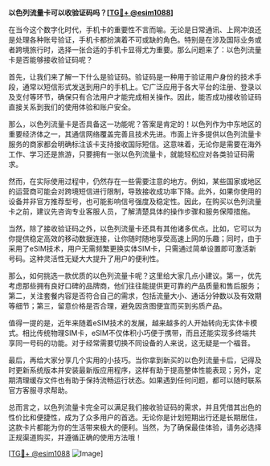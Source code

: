 **以色列流量卡可以收验证码吗？[[TG💪+ @esim1088](https://t.me/s/esim1088)]**

在当今这个数字化时代，手机卡的重要性不言而喻。无论是日常通讯、上网冲浪还是处理各种账号验证，手机卡都扮演着不可或缺的角色。特别是在涉及国际业务或者跨境旅行时，选择一张合适的手机卡显得尤为重要。那么问题来了：以色列流量卡是否能够接收验证码呢？

首先，让我们来了解一下什么是验证码。验证码是一种用于验证用户身份的技术手段，通常以短信形式发送到用户的手机上。它广泛应用于各大平台的注册、登录以及支付等环节，确保只有合法用户才能完成相关操作。因此，能否成功接收验证码直接关系到我们的使用体验和账户安全。

那么，以色列流量卡是否具备这一功能呢？答案是肯定的！以色列作为中东地区的重要经济体之一，其通信网络覆盖完善且技术先进。市面上许多提供以色列流量卡服务的商家都会明确标注该卡支持接收国际短信。这意味着，无论你是需要在海外工作、学习还是旅游，只要拥有一张以色列流量卡，就能轻松应对各类验证码需求。

然而，在实际使用过程中，仍然存在一些需要注意的地方。例如，某些国家或地区的运营商可能会对跨境短信进行限制，导致接收成功率下降。此外，如果你使用的设备并非官方推荐型号，也可能影响信号强度及稳定性。因此，在购买以色列流量卡之前，建议先咨询专业客服人员，了解清楚具体的操作步骤和服务保障措施。

当然，除了接收验证码之外，以色列流量卡还具有其他诸多优点。比如，它可以为你提供稳定高效的移动数据连接，让你随时随地享受高速上网的乐趣；同时，由于采用了eSIM技术，用户无需频繁更换实体SIM卡，只需通过简单设置即可激活新号码。这种灵活性无疑大大提升了用户的便利性。

那么，如何挑选一款优质的以色列流量卡呢？这里给大家几点小建议。第一，优先考虑那些拥有良好口碑的品牌商，他们往往能提供更可靠的产品质量和售后服务；第二，关注套餐内容是否符合自己的需求，包括流量大小、通话分钟数以及有效期等细节；第三，留意价格是否合理，避免因贪图便宜而买到劣质产品。

值得一提的是，近年来随着eSIM技术的发展，越来越多的人开始转向无实体卡模式。相比传统物理SIM卡，eSIM不仅体积小巧便于携带，而且还能实现多终端共享同一号码的功能。对于经常需要切换不同设备的人来说，这无疑是一个福音。

最后，再给大家分享几个实用的小技巧。当你拿到新买的以色列流量卡后，记得及时更新系统版本并安装最新版应用程序，这样有助于提高整体性能表现；另外，定期清理缓存文件也有助于保持流畅运行状态。如果遇到任何问题，都可以随时联系官方客服寻求帮助。

总而言之，以色列流量卡完全可以满足我们接收验证码的需求，并且凭借其出色的性价比和便捷性，成为了众多用户的首选。无论你是计划短期出行还是长期居住，这款卡片都能为你的生活带来极大的便利。当然，为了确保最佳体验，请务必选择正规渠道购买，并遵循正确的使用方法哦！

[[TG💪+ @esim1088](https://t.me/s/esim1088) ![Image](https://i.postimg.cc/4NQfJmqS/Snipaste-2025-05-13-00-14-12.png)]